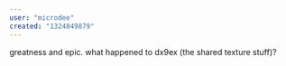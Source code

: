 ```yaml
---
user: "microdee"
created: "1324849879"
---
```


greatness and epic. what happened to dx9ex (the shared texture stuff)?
